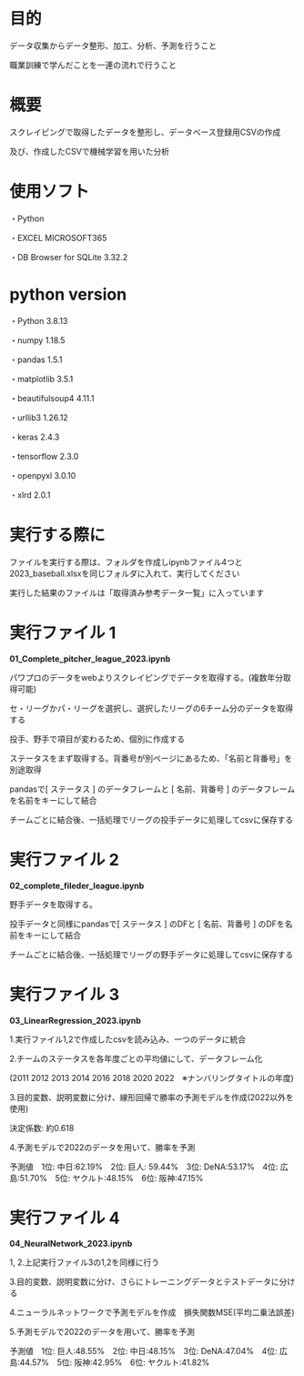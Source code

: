 # **目的**

データ収集からデータ整形、加工、分析、予測を行うこと

職業訓練で学んだことを一連の流れで行うこと

# **概要**

スクレイピングで取得したデータを整形し、データベース登録用CSVの作成

及び、作成したCSVで機械学習を用いた分析

# 使用ソフト

・Python　

・EXCEL MICROSOFT365　

・DB Browser for SQLite 3.32.2

# python version

・Python	3.8.13　　　

・numpy	1.18.5

・pandas	1.5.1

・matplotlib	3.5.1

・beautifulsoup4	4.11.1

・urllib3	1.26.12

・keras	2.4.3 

・tensorflow	2.3.0

・openpyxl 3.0.10

・xlrd 2.0.1

# 実行する際に

ファイルを実行する際は、フォルダを作成しipynbファイル4つと2023_baseball.xlsxを同じフォルダに入れて、実行してください

実行した結果のファイルは「取得済み参考データ一覧」に入っています

# 実行ファイル 1
 
**01_Complete_pitcher_league_2023.ipynb**

パワプロのデータをwebよりスクレイピングでデータを取得する。(複数年分取得可能)

セ・リーグかパ・リーグを選択し、選択したリーグの6チーム分のデータを取得する

投手、野手で項目が変わるため、個別に作成する

ステータスをまず取得する。背番号が別ページにあるため、「名前と背番号」を別途取得

pandasで[ ステータス ] のデータフレームと [ 名前、背番号 ] のデータフレームを名前をキーにして結合

チームごとに結合後、一括処理でリーグの投手データに処理してcsvに保存する

# 実行ファイル 2

**02_complete_fileder_league.ipynb**

野手データを取得する。

投手データと同様にpandasで[ ステータス ] のDFと [ 名前、背番号 ] のDFを名前をキーにして結合

チームごとに結合後、一括処理でリーグの野手データに処理してcsvに保存する

# 実行ファイル 3

**03_LinearRegression_2023.ipynb**

1.実行ファイル1,2で作成したcsvを読み込み、一つのデータに統合

2.チームのステータスを各年度ごとの平均値にして、データフレーム化

(2011 2012 2013 2014 2016 2018 2020 2022　※ナンバリングタイトルの年度)

3.目的変数、説明変数に分け、線形回帰で勝率の予測モデルを作成(2022以外を使用)

決定係数: 約0.618

4.予測モデルで2022のデータを用いて、勝率を予測

予測値　1位: 中日:62.19%　2位: 巨人: 59.44%　3位: DeNA:53.17%　4位: 広島:51.70%　5位: ヤクルト:48.15%　6位: 阪神:47.15%

# 実行ファイル 4

**04_NeuralNetwork_2023.ipynb**

1, 2.上記実行ファイル3の1,2を同様に行う

3.目的変数、説明変数に分け、さらにトレーニングデータとテストデータに分ける

4.ニューラルネットワークで予測モデルを作成　損失関数MSE(平均二乗法誤差)

5.予測モデルで2022のデータを用いて、勝率を予測

予測値　1位: 巨人:48.55%　2位: 中日:48.15%　3位: DeNA:47.04%　4位: 広島:44.57%　5位: 阪神:42.95%　6位: ヤクルト:41.82%






